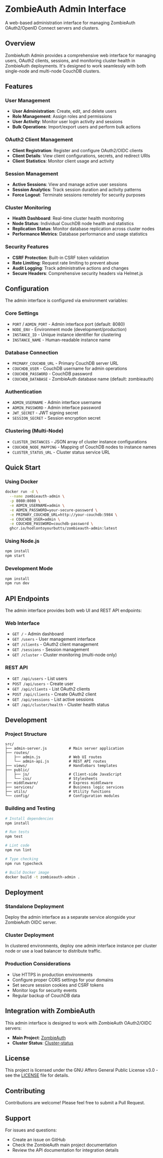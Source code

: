 # ZombieAuth Admin Interface

A web-based administration interface for managing ZombieAuth OAuth2/OpenID Connect servers and clusters.

## Overview

ZombieAuth Admin provides a comprehensive web interface for managing users, OAuth2 clients, sessions, and monitoring cluster health in ZombieAuth deployments. It's designed to work seamlessly with both single-node and multi-node CouchDB clusters.

## Features

### User Management
- **User Administration**: Create, edit, and delete users
- **Role Management**: Assign roles and permissions
- **User Activity**: Monitor user login activity and sessions
- **Bulk Operations**: Import/export users and perform bulk actions

### OAuth2 Client Management
- **Client Registration**: Register and configure OAuth2/OIDC clients
- **Client Details**: View client configurations, secrets, and redirect URIs
- **Client Statistics**: Monitor client usage and activity

### Session Management
- **Active Sessions**: View and manage active user sessions
- **Session Analytics**: Track session duration and activity patterns
- **Force Logout**: Terminate sessions remotely for security purposes

### Cluster Monitoring
- **Health Dashboard**: Real-time cluster health monitoring
- **Node Status**: Individual CouchDB node health and statistics
- **Replication Status**: Monitor database replication across cluster nodes
- **Performance Metrics**: Database performance and usage statistics

### Security Features
- **CSRF Protection**: Built-in CSRF token validation
- **Rate Limiting**: Request rate limiting to prevent abuse
- **Audit Logging**: Track administrative actions and changes
- **Secure Headers**: Comprehensive security headers via Helmet.js

## Configuration

The admin interface is configured via environment variables:

### Core Settings
- `PORT` / `ADMIN_PORT` - Admin interface port (default: 8080)
- `NODE_ENV` - Environment mode (development/production)
- `INSTANCE_ID` - Unique instance identifier for clustering
- `INSTANCE_NAME` - Human-readable instance name

### Database Connection
- `PRIMARY_COUCHDB_URL` - Primary CouchDB server URL
- `COUCHDB_USER` - CouchDB username for admin operations
- `COUCHDB_PASSWORD` - CouchDB password
- `COUCHDB_DATABASE` - ZombieAuth database name (default: zombieauth)

### Authentication
- `ADMIN_USERNAME` - Admin interface username
- `ADMIN_PASSWORD` - Admin interface password
- `JWT_SECRET` - JWT signing secret
- `SESSION_SECRET` - Session encryption secret

### Clustering (Multi-Node)
- `CLUSTER_INSTANCES` - JSON array of cluster instance configurations
- `COUCHDB_NODE_MAPPING` - Mapping of CouchDB nodes to instance names
- `CLUSTER_STATUS_URL` - Cluster status service URL

## Quick Start

### Using Docker

```bash
docker run -d \
  --name zombieauth-admin \
  -p 8080:8080 \
  -e ADMIN_USERNAME=admin \
  -e ADMIN_PASSWORD=your-secure-password \
  -e PRIMARY_COUCHDB_URL=http://your-couchdb:5984 \
  -e COUCHDB_USER=admin \
  -e COUCHDB_PASSWORD=couchdb-password \
  ghcr.io/hodlontoyourbutts/zombieauth-admin:latest
```

### Using Node.js

```bash
npm install
npm start
```

### Development Mode

```bash
npm install
npm run dev
```

## API Endpoints

The admin interface provides both web UI and REST API endpoints:

### Web Interface
- `GET /` - Admin dashboard
- `GET /users` - User management interface
- `GET /clients` - OAuth2 client management
- `GET /sessions` - Session management
- `GET /cluster` - Cluster monitoring (multi-node only)

### REST API
- `GET /api/users` - List users
- `POST /api/users` - Create user
- `GET /api/clients` - List OAuth2 clients
- `POST /api/clients` - Create OAuth2 client
- `GET /api/sessions` - List active sessions
- `GET /api/cluster/health` - Cluster health status

## Development

### Project Structure
```
src/
├── admin-server.js          # Main server application
├── routes/
│   ├── admin.js             # Web UI routes
│   └── admin-api.js         # REST API routes
├── views/                   # Handlebars templates
├── public/
│   ├── js/                  # Client-side JavaScript
│   └── css/                 # Stylesheets
├── middleware/              # Express middleware
├── services/                # Business logic services
├── utils/                   # Utility functions
└── config/                  # Configuration modules
```

### Building and Testing

```bash
# Install dependencies
npm install

# Run tests
npm test

# Lint code
npm run lint

# Type checking
npm run typecheck

# Build Docker image
docker build -t zombieauth-admin .
```

## Deployment

### Standalone Deployment
Deploy the admin interface as a separate service alongside your ZombieAuth OIDC server.

### Cluster Deployment
In clustered environments, deploy one admin interface instance per cluster node or use a load balancer to distribute traffic.

### Production Considerations
- Use HTTPS in production environments
- Configure proper CORS settings for your domains
- Set secure session cookies and CSRF tokens
- Monitor logs for security events
- Regular backup of CouchDB data

## Integration with ZombieAuth

This admin interface is designed to work with ZombieAuth OAuth2/OIDC servers:
- **Main Project**: [ZombieAuth](https://github.com/HodlOnToYourButts/ZombieAuth)
- **Cluster Status**: [Cluster-status](https://github.com/HodlOnToYourButts/Cluster-status)

## License

This project is licensed under the GNU Affero General Public License v3.0 - see the [LICENSE](LICENSE) file for details.

## Contributing

Contributions are welcome! Please feel free to submit a Pull Request.

## Support

For issues and questions:
- Create an issue on GitHub
- Check the ZombieAuth main project documentation
- Review the API documentation for integration details